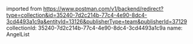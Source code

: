 imported from https://www.postman.com/v1/backend/redirect?type=collection&id=35240-7d2c214b-77c4-4e90-8dc4-3cd4493a1c9a&entityId=13126&publisherType=team&publisherId=37129
collectionId: 35240-7d2c214b-77c4-4e90-8dc4-3cd4493a1c9a
name: AngelList